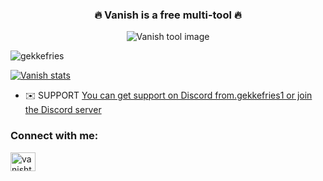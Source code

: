 <h3 align="center">🔥 Vanish is a free multi-tool 🔥</h3>

<p align="center">
  <img src="https://i.ibb.co/G0Qt99x/result-1.png" alt="Vanish tool image" />
</p>

<!-- Profile Views -->
<p align="left"> 
  <img src="https://komarev.com/ghpvc/?username=gekkefries&label=Profile%20views&color=0e75b6&style=flat" alt="gekkefries" /> 
</p>

<!-- Repository Stats -->
<p align="left">
  <a href="https://ghstats.com/github/gekkefries/Vanish" target="_blank">
    <img src="https://ghstats.com/api?repo=gekkefries/Vanish&theme=dark" alt="Vanish stats" />
  </a>
</p>

- ✉️ SUPPORT [You can get support on Discord from.gekkefries1 or join the Discord server](https://discord.gg/vanishtool)

<h3 align="left">Connect with me:</h3>
<p align="left">
  <a href="https://discord.gg/vanishtool" target="_blank">
    <img align="center" src="https://raw.githubusercontent.com/rahuldkjain/github-profile-readme-generator/master/src/images/icons/Social/discord.svg" alt="vanishtool" height="30" width="40" />
  </a>
</p>
